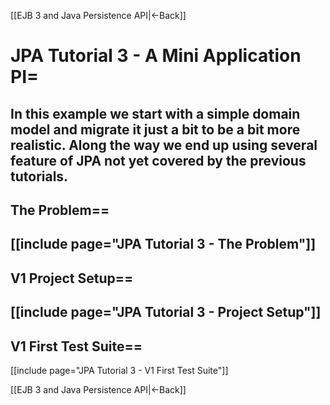 [[EJB 3 and Java Persistence API|<-Back]]

# JPA Tutorial 3 - A Mini Application PI=

In this example we start with a simple domain model and migrate it just a bit to be a bit more realistic. Along the way we end up using several feature of JPA not yet covered by the previous tutorials.
----
## The Problem==
[[include page="JPA Tutorial 3 - The Problem"]]
----
## V1 Project Setup==
[[include page="JPA Tutorial 3 - Project Setup"]]
----
## V1 First Test Suite==
[[include page="JPA Tutorial 3 - V1 First Test Suite"]]

[[EJB 3 and Java Persistence API|<-Back]]